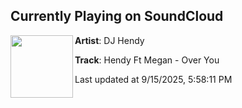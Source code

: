 ## Currently Playing on SoundCloud

[<img align="left" width="100" src="https://i1.sndcdn.com/artworks-NrH5vSfc3UdWOhy4-xcl7ww-t500x500.png">](https://soundcloud.com/hendy2017/hendy-ft-megan-over-you)

**Artist**: DJ Hendy 

**Track**: Hendy Ft Megan - Over You

Last updated at 9/15/2025, 5:58:11 PM
